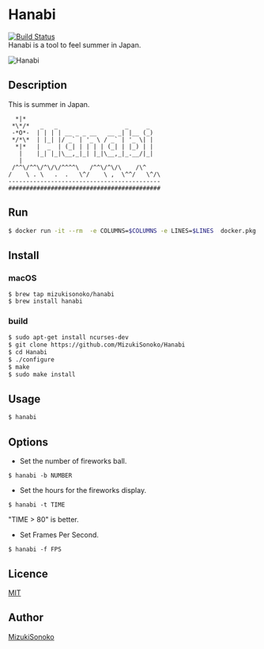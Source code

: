 

Hanabi
====

[![Build Status](https://travis-ci.org/MizukiSonoko/Hanabi.svg?branch=master)](https://travis-ci.org/MizukiSonoko/Hanabi)  
Hanabi is a tool to feel summer in Japan.

![Hanabi](https://github.com/MizukiSonoko/Hanabi/blob/master/images/demo.gif)


## Description
 This is summer in Japan.
```
  *|*
 *\*/*   _   _                   _     _   
 -*O*-  | | | | __ _ _ __   __ _| |__ (_)  
 */*\*  | |_| |/ _` | '_ \ / _` | '_ \| |  
  *|*   |  _  | (_| | | | | (_| | |_) | |  
   |    |_| |_|\__,_|_| |_|\__,_|_.__/|_|  
   |                                       
 /^^\/^^\/^\/\/^^^^\   /^^\/^\/\    /\^    
/    \ . \   .  .   \^/    \ ,  \^^/   \^/\
-------------------------------------------
###########################################
```

## Run

```bash
$ docker run -it --rm  -e COLUMNS=$COLUMNS -e LINES=$LINES  docker.pkg.github.com/mizukisonoko/hanabi/hanabi:1.0 hanabi
```

## Install 

### macOS
```
$ brew tap mizukisonoko/hanabi
$ brew install hanabi
```

### build
```bash
$ sudo apt-get install ncurses-dev
$ git clone https://github.com/MizukiSonoko/Hanabi
$ cd Hanabi
$ ./configure
$ make
$ sudo make install
```

## Usage

```bash
$ hanabi
```

## Options

- Set the number of fireworks ball.
```
$ hanabi -b NUMBER
```

- Set the hours for the fireworks display.
```
$ hanabi -t TIME
```
"TIME > 80" is better.

- Set Frames Per Second.
```
$ hanabi -f FPS
```

## Licence

[MIT](https://github.com/MizukiSonoko/hanabi/blob/master/LICENSE)

## Author

[MizukiSonoko](https://github.com/MizukiSonoko)


